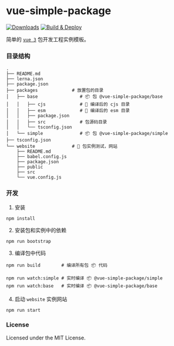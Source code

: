 vue-simple-package
===

[![Downloads](https://img.shields.io/static/v1?label=Github&message=repo&color=green&style=flat&logo=github)](https://github.com/tsbbjs/vue-simple-package)
[![Build & Deploy](https://github.com/tsbbjs/vue-simple-package/actions/workflows/ci.yml/badge.svg)](https://github.com/tsbbjs/vue-simple-package/actions/workflows/ci.yml)

简单的 [`vue 3`](https://v3.vuejs.org/) 包开发工程实例模板。

### 目录结构

```shell
.
├── README.md
├── lerna.json
├── package.json
├── packages             # 放置包的目录
│   ├── base                # 📦 包 @vue-simple-package/base
│   │   ├── cjs             # 🔄 编译后的 cjs 目录
│   │   ├── esm             # 🔄 编译后的 esm 目录
│   │   ├── package.json
│   │   ├── src             # 包源码目录
│   │   └── tsconfig.json
│   └── simple              # 📦 包 @vue-simple-package/simple
├── tsconfig.json
└── website              # 🐝 包实例测试，网站
    ├── README.md
    ├── babel.config.js
    ├── package.json
    ├── public
    ├── src
    └── vue.config.js
```

### 开发

1. 安装

```shell
npm install
```

2. 安装包和实例中的依赖

```shell
npm run bootstrap
```

3. 编译包中代码

```shell
npm run build        # 编译所有包 📦 代码

npm run watch:simple # 实时编译 📦 @vue-simple-package/simple
npm run watch:base   # 实时编译 📦 @vue-simple-package/base
```

4. 启动 `website` 实例网站

```shell
npm run start
```

### License

Licensed under the MIT License.